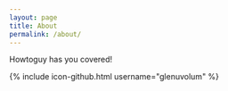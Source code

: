 ```yaml
---
layout: page
title: About
permalink: /about/
---
```


Howtoguy has you covered!

{% include icon-github.html username="glenuvolum" %}
